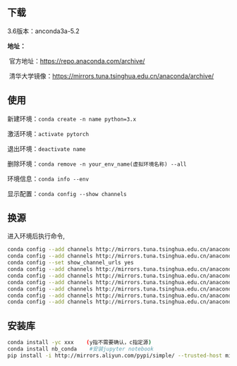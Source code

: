 ## 下载

3.6版本：anconda3a-5.2

**地址：**

​	官方地址：https://repo.anaconda.com/archive/

​	清华大学镜像：https://mirrors.tuna.tsinghua.edu.cn/anaconda/archive/



## 使用

新建环境：`conda create -n name python=3.x`

激活环境：`activate pytorch`

退出环境：`deactivate name`

删除环境：`conda remove -n your_env_name(虚拟环境名称) --all`

环境信息：`conda info --env`

显示配置：`conda config --show channels`



## 换源

进入环境后执行命令,

```bash
conda config --add channels http://mirrors.tuna.tsinghua.edu.cn/anaconda/pkgs/free/
conda config --add channels http://mirrors.tuna.tsinghua.edu.cn/anaconda/pkgs/main/
conda config --set show_channel_urls yes
conda config --add channels http://mirrors.tuna.tsinghua.edu.cn/anaconda/cloud/conda-forge/
conda config --add channels http://mirrors.tuna.tsinghua.edu.cn/anaconda/cloud/msys2/
conda config --add channels http://mirrors.tuna.tsinghua.edu.cn/anaconda/cloud/bioconda/
conda config --add channels http://mirrors.tuna.tsinghua.edu.cn/anaconda/cloud/menpo/
conda config --add channels http://mirrors.tuna.tsinghua.edu.cn/anaconda/cloud/pytorch/
conda config --add channels http://mirrors.tuna.tsinghua.edu.cn/anaconda/cloud/peterjc123/
```



## 安装库

```bash
conda install -yc xxx    (y指不需要确认，c指定源)
conda install nb_conda    #安装jupyter notebook
pip install -i http://mirrors.aliyun.com/pypi/simple/ --trusted-host mirrors.aliyun.com -r requirements.txt
```

